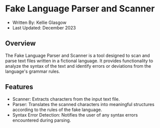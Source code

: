 # Fake Language Parser and Scanner
- Written By: Kellie Glasgow
- Last Updated: December 2023

## Overview
The Fake Language Parser and Scanner is a tool designed to scan and parse text files written in a fictional language. 
It provides functionality to analyze the syntax of the text and identify errors or deviations from the language's grammar rules.

## Features
- Scanner: Extracts characters from the input text file.
- Parser: Translates the scanned characters into meaningful structures according to the rules of the fake language.
- Syntax Error Detection: Notifies the user of any syntax errors encountered during parsing.
